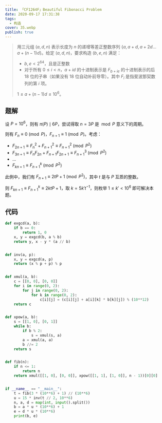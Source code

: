 ```yaml
---
title: 「CF1264F」Beautiful Fibonacci Problem
date: 2020-09-17 17:31:38
tags:
  - 构造
cover: 35.webp
publish: true
---
```


> 用三元组 $(a,d,n)$ 表示长度为 $n$ 的递增等差正整数序列 $\{a, a+d, a+2d \ldots a+(n-1)d\}$。给定 $(a,d,n)$，要求构造 $(b,e,n)$ 满足：
> 
> * $b,e < 2^{64}$，且是正整数
> * 对于所有 $0 \leq i < n$，$a+id$ 的十进制表示是 $F_{b+ie}$ 的十进制表示的后 $18$ 位的子串（如果没有 $18$ 位自动补前导零）。其中 $F_i$ 是指斐波那契数列的第 $i$ 项。
> 
> $1 \leq a+(n-1)d \leq 10^6$。

<!-- more -->

## 题解

设 $P = 10^6$，则有 $\pi(P) \mid 6P$，尝试得取 $n = 3P$ 是 $\bmod P$ 意义下的周期。

则有 $F_{n} \equiv 0 \pmod P$，$F_{n+1} \equiv 1 \pmod P$。考虑：

* $F_{2n+1} \equiv F_n^2 + F_{n+1}^2 \equiv F_{n+1}^2 \pmod {P^2}$
* $F_{3n+1} \equiv F_n F_{2n} + F_{n+1} F_{2n+1} \equiv F_{n+1}^3 \pmod {P^2}$
* $\ldots$
* $F_{kn+1} \equiv F_{n+1}^k \pmod {P^2}$

此例中，我们有 $F_{n+1} \equiv 2 t P + 1 \pmod P^2$，其中 $t$ 是与 $P$ 互质的整数。

则 $F_{kn+1} \equiv F_{n+1}^k \equiv 2kt P + 1$，取 $k = 5 k' t^{-1}$，则枚举 $1 \leq k' < 10^6$ 即可解决本题。


## 代码

```py
def exgcd(a, b):
    if b == 0:
        return 1, 0
    x, y = exgcd(b, a % b)
    return y, x - y * (a // b)


def inv(a, p):
    x, y = exgcd(a, p)
    return (x % p + p) % p


def xmul(a, b):
    c = [[0, 0], [0, 0]]
    for i in range(0, 2):
        for j in range(0, 2):
            for k in range(0, 2):
                c[i][j] = (c[i][j] + a[i][k] * b[k][j]) % (10**12)
    return c


def xpow(a, b):
    s = [[1, 0], [0, 1]]
    while b:
        if b % 2:
            s = xmul(s, a)
        a = xmul(a, a)
        b //= 2
    return s


def fib(n):
    if n <= 1:
        return n
    return xmul([[1, 0], [0, 0]], xpow([[1, 1], [1, 0]], n - 1))[0][0]


if __name__ == "__main__":
    t = fib(3 * (10**6) + 1) // (10**6)
    u = 15 * inv(t // 2, 10**6)
    n, a, d = map(int, input().split())
    b = a * u * (10**6) + 1
    e = d * u * (10**6)
    print(b, e)
```